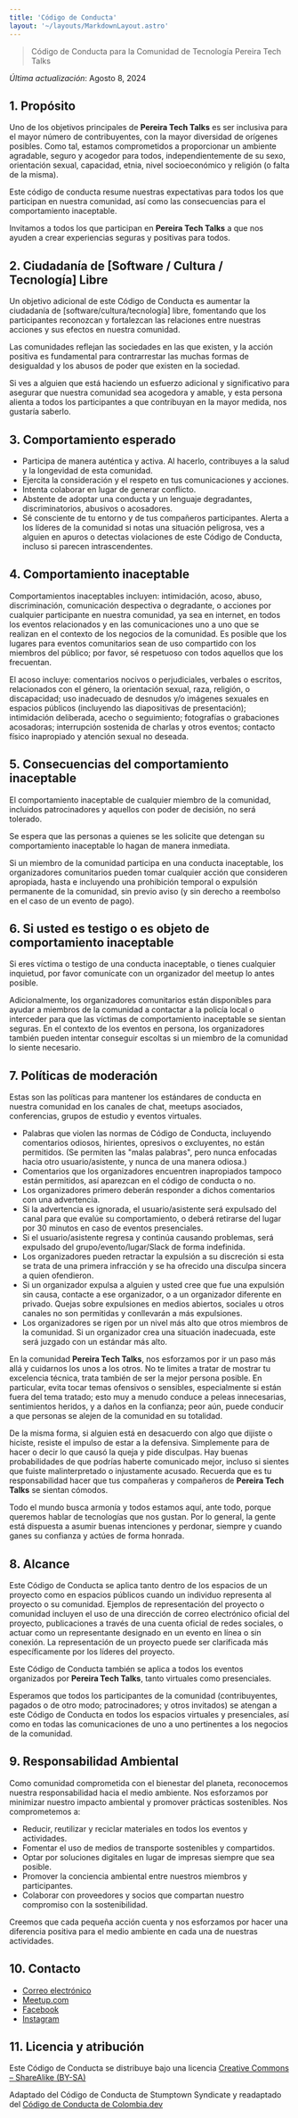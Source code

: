 ```yaml
---
title: 'Código de Conducta'
layout: '~/layouts/MarkdownLayout.astro'
---
```


> Código de Conducta para la Comunidad de Tecnología Pereira Tech Talks

_Última actualización_: Agosto 8, 2024

## 1. Propósito

Uno de los objetivos principales de **Pereira Tech Talks** es ser inclusiva para el mayor número de contribuyentes, con la mayor diversidad de orígenes posibles. Como tal, estamos comprometidos a proporcionar un ambiente agradable, seguro y acogedor para todos, independientemente de su sexo, orientación sexual, capacidad, etnia, nivel socioeconómico y religión (o falta de la misma).

Este código de conducta resume nuestras expectativas para todos los que participan en nuestra comunidad, así como las consecuencias para el comportamiento inaceptable.

Invitamos a todos los que participan en **Pereira Tech Talks** a que nos ayuden a crear experiencias seguras y positivas para todos.

## 2. Ciudadanía de [Software / Cultura / Tecnología] Libre

Un objetivo adicional de este Código de Conducta es aumentar la ciudadanía de [software/cultura/tecnología] libre, fomentando que los participantes reconozcan y fortalezcan las relaciones entre nuestras acciones y sus efectos en nuestra comunidad.

Las comunidades reflejan las sociedades en las que existen, y la acción positiva es fundamental para contrarrestar las muchas formas de desigualdad y los abusos de poder que existen en la sociedad.

Si ves a alguien que está haciendo un esfuerzo adicional y significativo para asegurar que nuestra comunidad sea acogedora y amable, y esta persona alienta a todos los participantes a que contribuyan en la mayor medida, nos gustaría saberlo.

## 3. Comportamiento esperado

- Participa de manera auténtica y activa. Al hacerlo, contribuyes a la salud y la longevidad de esta comunidad.
- Ejercita la consideración y el respeto en tus comunicaciones y acciones.
- Intenta colaborar en lugar de generar conflicto.
- Abstente de adoptar una conducta y un lenguaje degradantes, discriminatorios, abusivos o acosadores.
- Sé consciente de tu entorno y de tus compañeros participantes. Alerta a los líderes de la comunidad si notas una situación peligrosa, ves a alguien en apuros o detectas violaciones de este Código de Conducta, incluso si parecen intrascendentes.

## 4. Comportamiento inaceptable

Comportamientos inaceptables incluyen: intimidación, acoso, abuso, discriminación, comunicación despectiva o degradante, o acciones por cualquier participante en nuestra comunidad, ya sea en internet, en todos los eventos relacionados y en las comunicaciones uno a uno que se realizan en el contexto de los negocios de la comunidad. Es posible que los lugares para eventos comunitarios sean de uso compartido con los miembros del público; por favor, sé respetuoso con todos aquellos que los frecuentan.

El acoso incluye: comentarios nocivos o perjudiciales, verbales o escritos, relacionados con el género, la orientación sexual, raza, religión, o discapacidad; uso inadecuado de desnudos y/o imágenes sexuales en espacios públicos (incluyendo las diapositivas de presentación); intimidación deliberada, acecho o seguimiento; fotografías o grabaciones acosadoras; interrupción sostenida de charlas y otros eventos; contacto físico inapropiado y atención sexual no deseada.

## 5. Consecuencias del comportamiento inaceptable

El comportamiento inaceptable de cualquier miembro de la comunidad, incluidos patrocinadores y aquellos con poder de decisión, no será tolerado.

Se espera que las personas a quienes se les solicite que detengan su comportamiento inaceptable lo hagan de manera inmediata.

Si un miembro de la comunidad participa en una conducta inaceptable, los organizadores comunitarios pueden tomar cualquier acción que consideren apropiada, hasta e incluyendo una prohibición temporal o expulsión permanente de la comunidad, sin previo aviso (y sin derecho a reembolso en el caso de un evento de pago).

## 6. Si usted es testigo o es objeto de comportamiento inaceptable

Si eres víctima o testigo de una conducta inaceptable, o tienes cualquier inquietud, por favor comunícate con un organizador del meetup lo antes posible.

Adicionalmente, los organizadores comunitarios están disponibles para ayudar a miembros de la comunidad a contactar a la policía local o interceder para que las víctimas de comportamiento inaceptable se sientan seguras. En el contexto de los eventos en persona, los organizadores también pueden intentar conseguir escoltas si un miembro de la comunidad lo siente necesario.

## 7. Políticas de moderación

Estas son las políticas para mantener los estándares de conducta en nuestra comunidad en los canales de chat, meetups asociados, conferencias, grupos de estudio y eventos virtuales.

- Palabras que violen las normas de Código de Conducta, incluyendo comentarios odiosos, hirientes, opresivos o excluyentes, no están permitidos. (Se permiten las "malas palabras", pero nunca enfocadas hacia otro usuario/asistente, y nunca de una manera odiosa.)
- Comentarios que los organizadores encuentren inapropiados tampoco están permitidos, así aparezcan en el código de conducta o no.
- Los organizadores primero deberán responder a dichos comentarios con una advertencia.
- Si la advertencia es ignorada, el usuario/asistente será expulsado del canal para que evalúe su comportamiento, o deberá retirarse del lugar por 30 minutos en caso de eventos presenciales.
- Si el usuario/asistente regresa y continúa causando problemas, será expulsado del grupo/evento/lugar/Slack de forma indefinida.
- Los organizadores pueden retractar la expulsión a su discreción si esta se trata de una primera infracción y se ha ofrecido una disculpa sincera a quien ofendieron.
- Si un organizador expulsa a alguien y usted cree que fue una expulsión sin causa, contacte a ese organizador, o a un organizador diferente en privado. Quejas sobre expulsiones en medios abiertos, sociales u otros canales no son permitidas y conllevarán a más expulsiones.
- Los organizadores se rigen por un nivel más alto que otros miembros de la comunidad. Si un organizador crea una situación inadecuada, este será juzgado con un estándar más alto.

En la comunidad **Pereira Tech Talks**, nos esforzamos por ir un paso más allá y cuidarnos los unos a los otros. No te limites a tratar de mostrar tu excelencia técnica, trata también de ser la mejor persona posible. En particular, evita tocar temas ofensivos o sensibles, especialmente si están fuera del tema tratado; esto muy a menudo conduce a peleas innecesarias, sentimientos heridos, y a daños en la confianza; peor aún, puede conducir a que personas se alejen de la comunidad en su totalidad.

De la misma forma, si alguien está en desacuerdo con algo que dijiste o hiciste, resiste el impulso de estar a la defensiva. Simplemente para de hacer o decir lo que causó la queja y pide disculpas. Hay buenas probabilidades de que podrías haberte comunicado mejor, incluso si sientes que fuiste malinterpretado o injustamente acusado. Recuerda que es tu responsabilidad hacer que tus compañeras y compañeros de **Pereira Tech Talks** se sientan cómodos.

Todo el mundo busca armonía y todos estamos aquí, ante todo, porque queremos hablar de tecnologías que nos gustan. Por lo general, la gente está dispuesta a asumir buenas intenciones y perdonar, siempre y cuando ganes su confianza y actúes de forma honrada.

## 8. Alcance

Este Código de Conducta se aplica tanto dentro de los espacios de un proyecto como en espacios públicos cuando un individuo representa al proyecto o su comunidad. Ejemplos de representación del proyecto o comunidad incluyen el uso de una dirección de correo electrónico oficial del proyecto, publicaciones a través de una cuenta oficial de redes sociales, o actuar como un representante designado en un evento en línea o sin conexión. La representación de un proyecto puede ser clarificada más específicamente por los líderes del proyecto.

Este Código de Conducta también se aplica a todos los eventos organizados por **Pereira Tech Talks**, tanto virtuales como presenciales.

Esperamos que todos los participantes de la comunidad (contribuyentes, pagados o de otro modo; patrocinadores; y otros invitados) se atengan a este Código de Conducta en todos los espacios virtuales y presenciales, así como en todas las comunicaciones de uno a uno pertinentes a los negocios de la comunidad.

## 9. Responsabilidad Ambiental

Como comunidad comprometida con el bienestar del planeta, reconocemos nuestra responsabilidad hacia el medio ambiente. Nos esforzamos por minimizar nuestro impacto ambiental y promover prácticas sostenibles. Nos comprometemos a:

- Reducir, reutilizar y reciclar materiales en todos los eventos y actividades.
- Fomentar el uso de medios de transporte sostenibles y compartidos.
- Optar por soluciones digitales en lugar de impresas siempre que sea posible.
- Promover la conciencia ambiental entre nuestros miembros y participantes.
- Colaborar con proveedores y socios que compartan nuestro compromiso con la sostenibilidad.

Creemos que cada pequeña acción cuenta y nos esforzamos por hacer una diferencia positiva para el medio ambiente en cada una de nuestras actividades.

## 10. Contacto

- [Correo electrónico](mailto:pereiratechtalks@gmail.com)
- [Meetup.com](https://www.meetup.com/es-ES/Pereira-Tech-Talks/)
- [Facebook](https://www.facebook.com/PerTechTalks)
- [Instagram](https://www.instagram.com/pertechtalks/)

## 11. Licencia y atribución

Este Código de Conducta se distribuye bajo una licencia [Creative Commons – ShareAlike (BY-SA)](https://creativecommons.org/licenses/by-sa/4.0/legalcode)

Adaptado del Código de Conducta de Stumptown Syndicate y readaptado del [Código de Conducta de Colombia.dev](https://github.com/colombia-dev/codigo-de-conducta)
